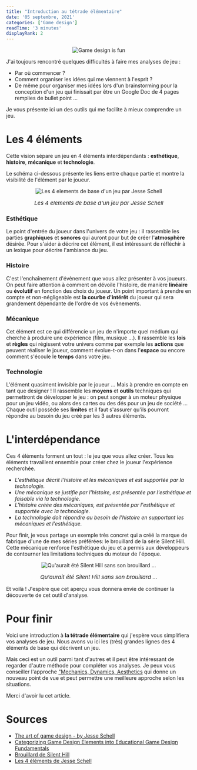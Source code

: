 ```yaml
---
title: "Introduction au tétrade élémentaire"
date: '05 septembre, 2021'
categories: ['Game design']
readTime: '3 minutes'
displayRank: 2
---
```


<p align="center">
  <img src="../images/four_elements_logo.jpg" title="Game design is fun" alt="Game design is fun" />
</p>

J'ai toujours rencontré quelques difficultés à faire mes analyses de jeu :
* Par où commencer ?
* Comment organiser les idées qui me viennent à l'esprit ?
* De même pour organiser mes idées lors d'un brainstorming pour la conception d'un jeu qui finissait par être un Google Doc de 4 pages remplies de bullet point ...

Je vous présente ici un des outils qui me facilite à mieux comprendre un jeu.

# Les 4 éléments
Cette vision sépare un jeu en 4 éléments interdépendants : <b>esthétique</b>, <b>histoire</b>, <b>mécanique</b> et <b>technologie</b>.

Le schéma ci-dessous présente les liens entre chaque partie et montre la visibilité de l'élément par le joueur.

<p align="center">
  <img src="../images/four_elements_schema.jpg" title="Les 4 elements de base d'un jeu par Jesse Schell" alt="Les 4 elements de base d'un jeu par Jesse Schell" />
  <figcaption style="text-align: center; font-size: 15px"><em>Les 4 elements de base d'un jeu par Jesse Schell</em></figcaption>
</p>

### Esthétique
Le point d'entrée du joueur dans l'univers de votre jeu : il rassemble les parties <b>graphiques</b> et <b>sonores</b> qui auront pour but de créer l'<b>atmosphère</b> désirée. Pour s'aider à décrire cet élément, il est intéressant de réfléchir à un lexique pour décrire l'ambiance du jeu.

### Histoire
C'est l'enchaînement d'évènement que vous allez présenter à vos joueurs. On peut faire attention à comment on dévoile l'histoire, de manière <b>linéaire</b> ou <b>évolutif</b> en fonction des choix du joueur. Un point important à prendre en compte et non-négligeable est <b>la courbe d'intérêt</b> du joueur qui sera grandement dépendante de l'ordre de vos évènements.

### Mécanique
Cet élément est ce qui différencie un jeu de n'importe quel médium qui cherche à produire une expérience (film, musique ...). Il rassemble les <b>lois</b> et <b>règles</b> qui régissent votre univers comme par exemple les <b>actions</b> que peuvent réaliser le joueur, comment évolue-t-on dans l'<b>espace</b> ou encore comment s'écoule le <b>temps</b> dans votre jeu.

### Technologie
L'élément quasiment invisible par le joueur ... Mais à prendre en compte en tant que designer ! Il rassemble les <b>moyens</b> et <b>outils</b> techniques qui permettront de développer le jeu : on peut songer à un moteur physique pour un jeu vidéo, ou alors des cartes ou des dés pour un jeu de société ... Chaque outil possède ses <b>limites</b> et il faut s'assurer qu'ils pourront répondre au besoin du jeu créé par les 3 autres éléments.

# L'interdépendance
Ces 4 éléments forment un tout : le jeu que vous allez créer. Tous les éléments travaillent ensemble pour créer chez le joueur l'expérience recherchée.

* <em> L'esthétique décrit l'histoire et les mécaniques et est supportée par la technologie.</em>
* <em> Une mécanique se justifie par l'histoire, est présentée par l'esthétique et faisable via la technologie.</em>
* <em> L'histoire créée des mécaniques, est présentée par l'esthétique et supportée avec la technologie.</em>
* <em> La technologie doit répondre au besoin de l'histoire en supportant les mécaniques et l'esthétique.</em>

Pour finir, je vous partage un exemple très concret qui a créé la marque de fabrique d'une de mes séries préférées: le brouillard de la série Silent Hill. Cette mécanique renforce l'esthétique du jeu et a permis aux développeurs de contourner les limitations techniques du moteur de l'époque.

<p align="center">
  <img src="../images/four_elements_silent_hill.jpg" title="Qu'aurait été Silent Hill sans son brouillard ..." alt="Qu'aurait été Silent Hill sans son brouillard ..." />
  <figcaption style="text-align: center; font-size: 15px"><em>Qu'aurait été Silent Hill sans son brouillard ...</em></figcaption>
</p>

Et voilà ! J'espère que cet aperçu vous donnera envie de continuer la découverte de cet outil d'analyse.
# Pour finir
Voici une introduction à <b>la tétrade élémentaire</b> qui j'espère vous simplifiera vos analyses de jeu. Nous avons vu ici les (très) grandes lignes des 4 éléments de base qui décrivent un jeu.

Mais ceci est un outil parmi tant d'autres et il peut être  intéressant de regarder d'autre méthode pour compléter vos analyses. Je peux vous conseiller l'approche ["Mechanics, Dynamics, Aesthetics](https://gamedevelopertips.com/mechanics-dynamics-aesthetics-game-design-theory-behind-games/) qui donne un nouveau point de vue et peut permettre une meilleure approche selon les situations.

Merci d'avoir lu cet article.
# Sources
- [The art of game design - by Jesse Schell](https://www.schellgames.com/art-of-game-design/)
- [Categorizing Game Design Elements into Educational Game Design Fundamentals](https://www.intechopen.com/chapters/70106)
- [Brouillard de Silent Hill](https://silenthill.fandom.com/wiki/Fog_World#Trivia)
- [Les 4 éléments de Jesse Schell](https://www.researchgate.net/figure/The-Elemental-Tetrad-adapted-from-Schell-2008_fig2_280055626)